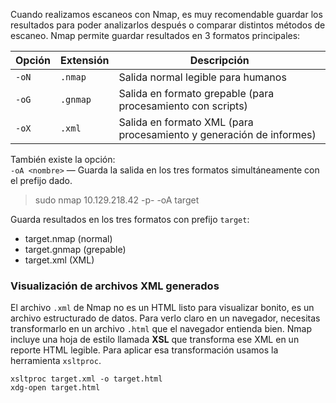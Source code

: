 
Cuando realizamos escaneos con Nmap, es muy recomendable guardar los resultados para poder analizarlos después o comparar distintos métodos de escaneo.
Nmap permite guardar resultados en 3 formatos principales:

|Opción|Extensión|Descripción|
|---|---|---|
|`-oN`|`.nmap`|Salida normal legible para humanos|
|`-oG`|`.gnmap`|Salida en formato grepable (para procesamiento con scripts)|
|`-oX`|`.xml`|Salida en formato XML (para procesamiento y generación de informes)|
También existe la opción:  
`-oA <nombre>` — Guarda la salida en los tres formatos simultáneamente con el prefijo dado.

>sudo nmap 10.129.218.42 -p- -oA target

Guarda resultados en los tres formatos con prefijo `target`:
- target.nmap (normal)
- target.gnmap (grepable)
- target.xml (XML)
### Visualización de archivos XML generados
El archivo `.xml` de Nmap no es un HTML listo para visualizar bonito, es un archivo estructurado de datos. Para verlo claro en un navegador, necesitas transformarlo en un archivo `.html` que el navegador entienda bien.
Nmap incluye una hoja de estilo llamada **XSL** que transforma ese XML en un reporte HTML legible. Para aplicar esa transformación usamos la herramienta `xsltproc`.

```
xsltproc target.xml -o target.html
xdg-open target.html
```

